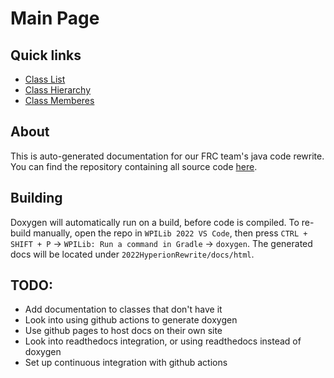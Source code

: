# Main Page
## Quick links
* [Class List](annotated.html)
* [Class Hierarchy](hierarchy.html)
* [Class Memberes](functions.html)

## About
This is auto-generated documentation for our FRC team's java code rewrite. You can find the repository containing all source code [here](https://github.com/TitaniumTitans/2022HyperionRewrite).
## Building
Doxygen will automatically run on a build, before code is compiled. To re-build manually, open the repo in `WPILib 2022 VS Code`, then press `CTRL + SHIFT + P` -> `WPILib: Run a command in Gradle` -> `doxygen`. The generated docs will be located under `2022HyperionRewrite/docs/html`.
## TODO:
* Add documentation to classes that don't have it
* Look into using github actions to generate doxygen
* Use github pages to host docs on their own site
* Look into readthedocs integration, or using readthedocs instead of doxygen
* Set up continuous integration with github actions
